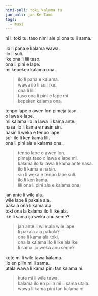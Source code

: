 ```yaml
---
nimi-suli: toki kalama tu
jan-pali: jan Ke Tami
tags:
  - musi
---
```

ni li toki tu. taso nimi ale pi ona tu li sama.

ilo li pana e kalama wawa.  
ilo li suli.  
ike ona li lili taso.  
ona li pini e lape.  
mi kepeken kalama ona.  

> ilo li pana e kalama.  
> wawa ilo li suli ike.  
> ona li lili.  
> taso ona li pini e lape mi  
> kepeken kalama ona.  

tenpo lape o awen lon pimeja taso.  
o lawa e lape.  
mi kalama ilo la lawa li kama ante.  
nasa ilo li kama e nasin sin.  
nasin li weka e tenpo lape.  
suli ilo li ken kama lili.  
ona li pini ala e kalama ona.  

> tenpo lape o awen lon.  
> pimeja taso o lawa e lape mi.  
> kalama ilo la lawa li kama ante nasa.  
> ilo li kama e nasin.  
> sin li weka e tenpo lape suli.  
> ilo li ken kama.  
> lili ona li pini ala e kalama ona.  

jan ante li wile ala.  
wile lape li pakala ala.  
pakala ona li kama ala.  
toki ona la kalama ilo li ike ala.  
ike li sama ijo weka anu seme?  

> jan ante li wile ala wile lape  
> li pakala ala pakala?  
> ona li kama ala toki.  
> ona la kalama ilo li ike ala ike  
> li sama ijo weka anu seme?  

kute mi li wile tawa kalama.  
ilo en pilin mi li sama.  
utala wawa li kama pini tan kalama ni.  

> kute mi li wile tawa.  
> kalama ilo en pilin mi li sama utala.  
> wawa li kama pini tan kalama ni.  
